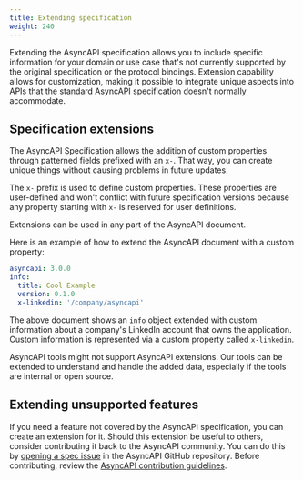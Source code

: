 ```yaml
---
title: Extending specification
weight: 240
---
```


Extending the AsyncAPI specification allows you to include specific information for your domain or use case that's not currently supported by the original specification or the protocol bindings. Extension capability allows for customization, making it possible to integrate unique aspects into APIs that the standard AsyncAPI specification doesn't normally accommodate.

## Specification extensions

The AsyncAPI Specification allows the addition of custom properties through patterned fields prefixed with an `x-`. That way, you can create unique things without causing problems in future updates.

The `x-` prefix is used to define custom properties. These properties are user-defined and won't conflict with future specification versions because any property starting with `x-` is reserved for user definitions.

Extensions can be used in any part of the AsyncAPI document.

Here is an example of how to extend the AsyncAPI document with a custom property:

```yml
asyncapi: 3.0.0
info:
  title: Cool Example
  version: 0.1.0
  x-linkedin: '/company/asyncapi'  
```

The above document shows an `info` object extended with custom information about a company's LinkedIn account that owns the application. Custom information is represented via a custom property called `x-linkedin`.

<Remember>
AsyncAPI tools might not support AsyncAPI extensions. Our tools can be extended to understand and handle the added data, especially if the tools are internal or open source.
</Remember>

## Extending unsupported features

If you need a feature not covered by the AsyncAPI specification, you can create an extension for it. Should this extension be useful to others, consider contributing it back to the AsyncAPI community. You can do this by <a href="https://github.com/asyncapi/spec" target="_blank">opening a spec issue</a> in the AsyncAPI GitHub repository. Before contributing, review the <a href="https://github.com/asyncapi/spec/blob/master/CONTRIBUTING.md" target="_blank">AsyncAPI contribution guidelines</a>.
